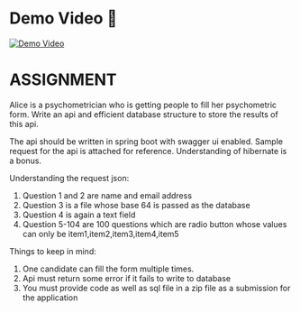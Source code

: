 # Demo Video 🎥
[![Demo Video](https://img.youtube.com/vi/UHHkfhFdnFA/0.jpg)](https://www.youtube.com/watch?v=UHHkfhFdnFA)
# ASSIGNMENT

Alice is a psychometrician who is getting people to fill her psychometric form. 
Write an api and efficient database structure to store the results of this api.

The api should be written in spring boot with swagger ui enabled. Sample request for the api is attached for reference.
Understanding of hibernate is a bonus.

Understanding the request json:
1. Question 1 and 2 are name and email address
2. Question 3 is a file whose base 64 is passed as the database
3. Question 4 is again a text field
4. Question 5-104 are 100 questions which are radio button whose values can only be item1,item2,item3,item4,item5

Things to keep in mind:
1. One candidate can fill the form multiple times.
2. Api must return some error if it fails to write to database
3. You must provide code as well as sql file in a zip file as a submission for the application